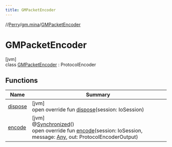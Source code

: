 ```yaml
---
title: GMPacketEncoder
---
```

//[Perry](../../../index.html)/[gm.mina](../index.html)/[GMPacketEncoder](index.html)



# GMPacketEncoder



[jvm]\
class [GMPacketEncoder](index.html) : ProtocolEncoder



## Functions


| Name | Summary |
|---|---|
| [dispose](dispose.html) | [jvm]<br>open override fun [dispose](dispose.html)(session: IoSession) |
| [encode](encode.html) | [jvm]<br>@[Synchronized](https://kotlinlang.org/api/latest/jvm/stdlib/kotlin.jvm/-synchronized/index.html)()<br>open override fun [encode](encode.html)(session: IoSession, message: [Any](https://kotlinlang.org/api/latest/jvm/stdlib/kotlin/-any/index.html), out: ProtocolEncoderOutput) |

